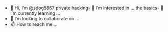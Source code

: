 - 👋 Hi, I’m @sdog5867
private hacking- 👀 I’m interested in ...
the basics- 🌱 I’m currently learning ...
- 💞️ I’m looking to collaborate on ...
- 📫 How to reach me ...

<!---
sdog5867/sdog5867 is a ✨ special ✨ repository because its `README.md` (this file) appears on your GitHub profile.
You can click the Preview link to take a look at your changes.
--->

